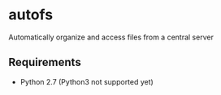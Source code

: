 autofs
======

Automatically organize and access files from a central server

Requirements
------------

* Python 2.7 (Python3 not supported yet)
